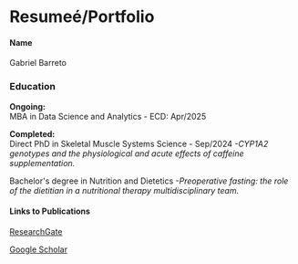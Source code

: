 # Resumeé/Portfolio
#### Name
Gabriel Barreto

### Education
**Ongoing:**       
MBA in Data Science and Analytics - ECD: Apr/2025

**Completed:**     
Direct PhD in Skeletal Muscle Systems Science - Sep/2024
*-CYP1A2 genotypes and the physiological and acute effects of caffeine supplementation.*

Bachelor's degree in Nutrition and Dietetics 
*-Preoperative fasting: the role of the dietitian in a nutritional therapy multidisciplinary team.*

#### Links to Publications
[ResearchGate](https://www.researchgate.net/profile/Gabriel-Henrique-Barreto)

[Google Scholar](https://scholar.google.com/citations?user=do8mcsEAAAAJ&hl=pt-BR&oi=sra)
